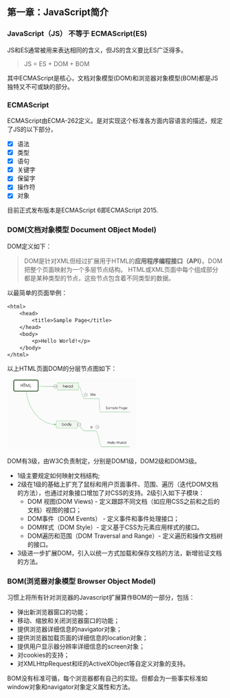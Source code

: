 ## 第一章：JavaScript简介

### JavaScript（JS） 不等于 ECMAScript(ES)

JS和ES通常被用来表达相同的含义，但JS的含义要比ES广泛得多。

> JS = ES + DOM + BOM

其中ECMAScript是核心，文档对象模型(DOM)和浏览器对象模型(BOM)都是JS独特又不可或缺的部分。

### ECMAScript

ECMAScript由ECMA-262定义。是对实现这个标准各方面内容语言的描述，规定了JS的以下部分，

- [x] 语法
- [x] 类型
- [x] 语句
- [x] 关键字
- [x] 保留字
- [x] 操作符
- [x] 对象

目前正式发布版本是ECMAScript 6即ECMAScript 2015.

### DOM(文档对象模型 Document OBject Model)

DOM定义如下：
> DOM是针对XML但经过扩展用于HTML的**应用程序编程接口（API）**。DOM把整个页面映射为一个多层节点结构。
HTML或XML页面中每个组成部分都是某种类型的节点，这些节点包含着不同类型的数据。

以最简单的页面举例：

````code
<html>
    <head>
        <title>Sample Page</title>
    </head>
    <body>
        <p>Hello World!</p>
    </body>
</html>
````

以上HTML页面DOM的分层节点图如下：

<img src="./images/1-1.jpg" width=300 />

DOM有3级，由W3C负责制定，分别是DOM1级，DOM2级和DOM3级。

* 1级主要规定如何映射文档结构;
* 2级在1级的基础上扩充了鼠标和用户页面事件、范围、遍历（迭代DOM文档的方法），也通过对象接口增加了对CSS的支持。2级引入如下子模块：
    * DOM 视图(DOM Views) - 定义跟踪不同文档（如应用CSS之前和之后的文档）视图的接口；
    * DOM事件（DOM Events） - 定义事件和事件处理接口；
    * DOM样式（DOM Style）- 定义基于CSS为元素应用样式的接口。 
    * DOM遍历和范围（DOM Traversal and Range）- 定义遍历和操作文档树的接口。
* 3级进一步扩展DOM，引入以统一方式加载和保存文档的方法，新增验证文档的方法。 

### BOM(浏览器对象模型 Browser Object Model)

习惯上将所有针对浏览器的Javascript扩展算作BOM的一部分，包括：

* 弹出新浏览器窗口的功能；
* 移动、缩放和关闭浏览器窗口的功能；
* 提供浏览器详细信息的navigator对象；
* 提供浏览器加载页面的详细信息的location对象；
* 提供用户显示器分辨率详细信息的screen对象；
* 对cookies的支持；
* 对XMLHttpRequest和IE的ActiveXObject等自定义对象的支持。

BOM没有标准可循，每个浏览器都有自己的实现。但都会为一些事实标准如window对象和navigator对象定义属性和方法。

